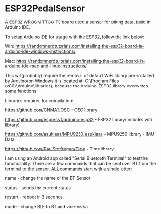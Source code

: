 # ESP32PedalSensor
A ESP32 WROOM TTGO T9 board used a sensor for biking data, build in Arduino IDE.

To setup Arduino IDE for usage with the ESP32, follow the link below:

Win: https://randomnerdtutorials.com/installing-the-esp32-board-in-arduino-ide-windows-instructions/

Mac: https://randomnerdtutorials.com/installing-the-esp32-board-in-arduino-ide-mac-and-linux-instructions/

This will(probably) require the removal of default WiFi library pre-installed by Arduino(on Windows it is located at: C:\Program Files (x86)\Arduino\libraries), because the Arduino-ESP32 library overwrites some functions.

Libraries required for compilation:

https://github.com/CNMAT/OSC - OSC library

https://github.com/espressif/arduino-esp32 - ESP32 library(includes wifi library)

https://github.com/asukiaaa/MPU9250_asukiaaa - MPU9250 library - IMU Data

https://github.com/PaulStoffregen/Time - Time library

I am using an Android app called "Serial Bluetooth Terminal" to test the functionality.
There are a few commands that can be sent over BT from the terminal to the sensor. ALL commands start with a single letter:

name - change the name of the BT Sensor

status - sends the current status

restart - reboot in 3 seconds

mode - change BLE to BT and vice-versa

